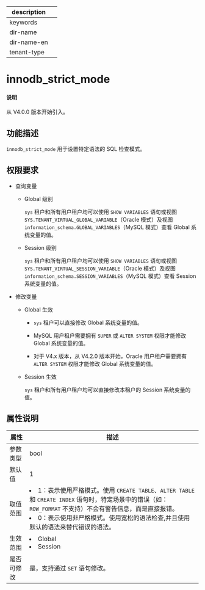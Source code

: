 |description||
|---|---|
|keywords||
|dir-name||
|dir-name-en||
|tenant-type||

# innodb_strict_mode


<main id="notice" type='explain'>
  <h4>说明</h4>
  <p>从 V4.0.0 版本开始引入。</p>
</main>

## 功能描述

`innodb_strict_mode` 用于设置特定语法的 SQL 检查模式。

## 权限要求

* 查询变量

  * Global 级别

    `sys` 租户和所有用户租户均可以使用 `SHOW VARIABLES` 语句或视图 `SYS.TENANT_VIRTUAL_GLOBAL_VARIABLE`（Oracle 模式）及视图 `information_schema.GLOBAL_VARIABLES`（MySQL 模式）查看 Global 系统变量的值。

  * Session 级别

    `sys` 租户和所有用户租户均可以使用 `SHOW VARIABLES` 语句或视图 `SYS.TENANT_VIRTUAL_SESSION_VARIABLE`（Oracle 模式）及视图 `information_schema.SESSION_VARIABLES`（MySQL 模式）查看 Session 系统变量的值。

* 修改变量

  * Global 生效

    * `sys` 租户可以直接修改 Global 系统变量的值。
  
    * MySQL 用户租户需要拥有 `SUPER` 或 `ALTER SYSTEM` 权限才能修改 Global 系统变量的值。

    * 对于 V4.x 版本，从 V4.2.0 版本开始，Oracle 用户租户需要拥有 `ALTER SYSTEM` 权限才能修改 Global 系统变量的值。

  * Session 生效

    `sys` 租户和所有用户租户均可以直接修改本租户的 Session 系统变量的值。

## 属性说明


|    属性    |                                     描述                                     |
|----------|--------------------------------------------------------------------------------------------------------------------------------------------------------------------------------------------------------------------------------------------------|
| 参数类型     | bool                                                                       |
| 默认值      | 1                                                                          |
| 取值范围     | <li> 1：表示使用严格模式。使用 `CREATE TABLE`、`ALTER TABLE` 和 `CREATE INDEX` 语句时，特定场景中的错误（如：`ROW_FORMAT` 不支持）不会有警告信息，而是直接报错。   <li> 0：表示使用非严格模式。使用宽松的语法检查,并且使用默认的语法来替代错误的语法。    |
| 生效范围     | <li> Global   <li> Session                                                       |
| 是否可修改  | 是，支持通过 `SET` 语句修改。|
